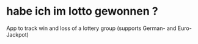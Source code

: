 # habe ich im lotto gewonnen ?

App to track win and loss of a lottery group (supports German- and Euro-Jackpot)
